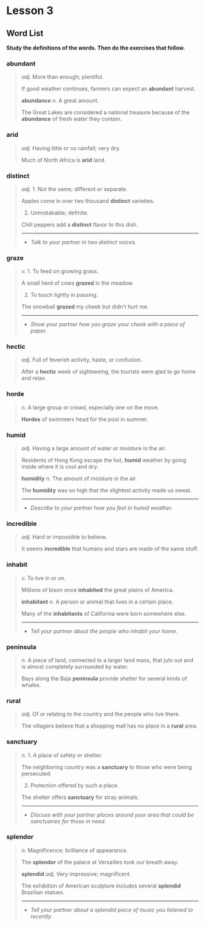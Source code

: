 # Lesson 3

## Word List

**Study the definitions of the words. Then do the exercises that follow.**

### abundant

> *adj.* More than enough; plentiful.
>
> If good weather continues, farmers can expect an **abundant** harvest.
>
> **abundance**   *n.* A great amount.
>
> The Great Lakes are considered a national treasure because of the **abundance** of fresh water they contain.

### arid

> *adj.* Having little or no rainfall; very dry.
>
> Much of North Africa is **arid** land.

### distinct

> *adj.* 1. Not the same; different or separate.
>
> Apples come in over two thousand **distinct** varieties.
>
> 2. Unmistakable; definite.
>
> Chili peppers add a **distinct** flavor to this dish.
>
> ---
>
> + *Talk to your partner in two distinct voices.*

### graze

> *v.* 1. To feed on growing grass.
>
> A small herd of cows **grazed** in the meadow.
>
> 2. To touch lightly in passing.
>
> The snowball **grazed** my cheek but didn't hurt me.
>
> ---
>
> + *Show your partner how you graze your cheek with a piece of paper.*

### hectic

> *adj.* Full of feverish activity, haste, or confusion.
>
> After a **hectic** week of sightseeing, the tourists were glad to go home and relax.

### horde

> *n.* A large group or crowd, especially one on the move.
>
> **Hordes** of swimmers head for the pool in summer.

### humid

> *adj.* Having a large amount of water or moisture in the air.
>
> Residents of Hong Kong escape the hot, **humid** weather by going inside where it is cool and dry.
>
> **humidity**  *n.* The amount of moisture in the air.
>
> The **humidity** was so high that the slightest activity made us sweat.
>
> ---
>
> + *Describe to your partner how you feel in humid weather.*

### incredible

> *adj.* Hard or impossible to believe.
>
> It seems **incredible** that humans and stars are made of the same stuff.

### inhabit

> *v.* To live in or on.
>
> Millions of bison once **inhabited** the great plains of America.
>
> **inhabitant**   *n.*  A person or animal that lives in a certain place.
>
> Many of the **inhabitants** of California were born somewhere else.
>
> ---
>
> + *Tell your partner about the people who inhabit your home.*

### peninsula

> *n.*  A piece of land, connected to a larger land mass, that juts out and is almost completely surrounded by water.
>
> Bays along the Baja **peninsula** provide shelter for several kinds of whales.

### rural

> *adj.* Of or relating to the country and the people who live there.
>
> The villagers believe that a shopping mall has no place in a **rural** area.

### sanctuary

> *n.*  1. A place of safety or shelter.
>
> The neighboring country was a **sanctuary** to those who were being persecuted.
>
> 2. Protection offered by such a place.
>
> The shelter offers **sanctuary** for stray animals.
>
> ---
>
> + *Discuss with your partner places around your area that could be sanctuaries for those in need.*

### splendor

> *n.*  Magnificence; brilliance of appearance.
>
> The **splendor** of the palace at Versailles took our breath away.
>
> **splendid**   *adj.*  Very impressive; magnificent.
>
> The exhibition of American sculpture includes several **splendid** Brazilian statues.
>
> ---
>
> + *Tell your partner about a splendid piece of music you listened to recently.*





